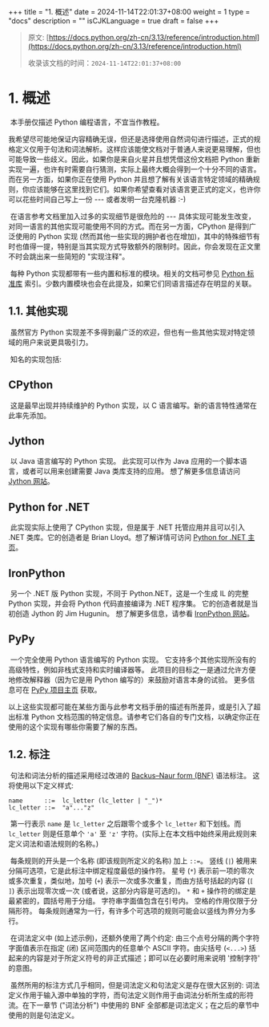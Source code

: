 +++
title = "1. 概述"
date = 2024-11-14T22:01:37+08:00
weight = 1
type = "docs"
description = ""
isCJKLanguage = true
draft = false
+++

> 原文: [https://docs.python.org/zh-cn/3.13/reference/introduction.html](https://docs.python.org/zh-cn/3.13/reference/introduction.html)
>
> 收录该文档的时间：`2024-11-14T22:01:37+08:00`

# 1. 概述

​	本手册仅描述 Python 编程语言，不宜当作教程。

​	我希望尽可能地保证内容精确无误，但还是选择使用自然词句进行描述，正式的规格定义仅用于句法和词法解析。这样应该能使文档对于普通人来说更易理解，但也可能导致一些歧义。因此，如果你是来自火星并且想凭借这份文档把 Python 重新实现一遍，也许有时需要自行猜测，实际上最终大概会得到一个十分不同的语言。而在另一方面，如果你正在使用 Python 并且想了解有关该语言特定领域的精确规则，你应该能够在这里找到它们。如果你希望查看对该语言更正式的定义，也许你可以花些时间自己写上一份 --- 或者发明一台克隆机器 :-)

​	在语言参考文档里加入过多的实现细节是很危险的 --- 具体实现可能发生改变，对同一语言的其他实现可能使用不同的方式。而在另一方面，CPython 是得到广泛使用的 Python 实现 (然而其他一些实现的拥护者也在增加)，其中的特殊细节有时也值得一提，特别是当其实现方式导致额外的限制时。因此，你会发现在正文里不时会跳出来一些简短的 "实现注释"。

​	每种 Python 实现都带有一些内置和标准的模块。相关的文档可参见 [Python 标准库](https://docs.python.org/zh-cn/3.13/library/index.html#library-index) 索引。少数内置模块也会在此提及，如果它们同语言描述存在明显的关联。



## 1.1. 其他实现

​	虽然官方 Python 实现差不多得到最广泛的欢迎，但也有一些其他实现对特定领域的用户来说更具吸引力。

​	知名的实现包括:

## CPython

​	这是最早出现并持续维护的 Python 实现，以 C 语言编写。新的语言特性通常在此率先添加。

## Jython

​	以 Java 语言编写的 Python 实现。 此实现可以作为 Java 应用的一个脚本语言，或者可以用来创建需要 Java 类库支持的应用。 想了解更多信息请访问 [Jython 网站](https://www.jython.org/)。

## Python for .NET

​	此实现实际上使用了 CPython 实现，但是属于 .NET 托管应用并且可以引入 .NET 类库。它的创造者是 Brian Lloyd。想了解详情可访问 [Python for .NET 主页](https://pythonnet.github.io/)。

## IronPython

​	另一个 .NET 版 Python 实现，不同于 Python.NET，这是一个生成 IL 的完整 Python 实现，并会将 Python 代码直接编译为 .NET 程序集。 它的创造者就是当初创造 Jython 的 Jim Hugunin。 想了解更多信息，请参看 [IronPython 网站](https://ironpython.net/)。

## PyPy

​	一个完全使用 Python 语言编写的 Python 实现。 它支持多个其他实现所没有的高级特性，例如非栈式支持和实时编译器等。 此项目的目标之一是通过允许方便地修改解释器（因为它是用 Python 编写的）来鼓励对语言本身的试验。 更多信息可在 [PyPy 项目主页](https://pypy.org/) 获取。

​	以上这些实现都可能在某些方面与此参考文档手册的描述有所差异，或是引入了超出标准 Python 文档范围的特定信息。请参考它们各自的专门文档，以确定你正在使用的这个实现有哪些你需要了解的东西。



## 1.2. 标注

​	句法和词法分析的描述采用经过改进的 [Backus–Naur form (BNF)](https://en.wikipedia.org/wiki/Backus–Naur_form) 语法标注。 这将使用以下定义样式:

```
name      ::=  lc_letter (lc_letter | "_")*
lc_letter ::=  "a"..."z"
```

​	第一行表示 `name` 是 `lc_letter` 之后跟零个或多个 `lc_letter` 和下划线。而 `lc_letter` 则是任意单个 `'a'` 至 `'z'` 字符。(实际上在本文档中始终采用此规则来定义词法和语法规则的名称。)

​	每条规则的开头是一个名称 (即该规则所定义的名称) 加上 `::=`。 竖线 (`|`) 被用来分隔可选项，它是此标注中绑定程度最低的操作符。 星号 (`*`) 表示前一项的零次或多次重复，类似地，加号 (`+`) 表示一次或多次重复，而由方括号括起的内容 (`[ ]`) 表示出现零次或一次 (或者说，这部分内容是可选的)。 `*` 和 `+` 操作符的绑定是最紧密的，圆括号用于分组。 字符串字面值包含在引号内。 空格的作用仅限于分隔形符。 每条规则通常为一行，有许多个可选项的规则可能会以竖线为界分为多行。

​	在词法定义中 (如上述示例)，还额外使用了两个约定: 由三个点号分隔的两个字符字面值表示在指定 (闭) 区间范围内的任意单个 ASCII 字符。由尖括号 (`<...>`) 括起来的内容是对于所定义符号的非正式描述；即可以在必要时用来说明 '控制字符' 的意图。

​	虽然所用的标注方式几乎相同，但是词法定义和句法定义是存在很大区别的: 词法定义作用于输入源中单独的字符，而句法定义则作用于由词法分析所生成的形符流。在下一章节 ("词法分析") 中使用的 BNF 全部都是词法定义；在之后的章节中使用的则是句法定义。
